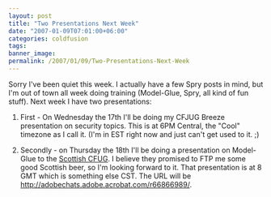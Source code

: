 ```yaml
---
layout: post
title: "Two Presentations Next Week"
date: "2007-01-09T07:01:00+06:00"
categories: coldfusion 
tags: 
banner_image: 
permalink: /2007/01/09/Two-Presentations-Next-Week
---
```


Sorry I've been quiet this week. I actually have a few Spry posts in mind, but I'm out of town all week doing training (Model-Glue, Spry, all kind of fun stuff). Next week I have two presentations:

1) First - On Wednesday the 17th I'll be doing my CFJUG Breeze presentation on security topics. This is at 6PM Central, the "Cool" timezone as I call it. (I'm in EST right now and just can't get used to it. ;)

2) Secondly - on Thursday the 18th I'll be doing a presentation on Model-Glue to the <a href="http://www.scottishcfug.com/">Scottish CFUG</a>. I believe they promised to FTP me some good Scottish beer, so I'm looking forward to it. That presentation is at 8 GMT which is something else CST. The URL will be http://adobechats.adobe.acrobat.com/r66866989/.